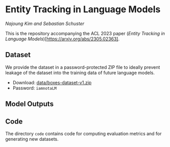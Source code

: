 # Entity Tracking in Language Models
_Najoung Kim and Sebastian Schuster_

This is the repository accompanying the ACL 2023 paper (_Entity Tracking in Language Models_)[https://arxiv.org/abs/2305.02363]. 


## Dataset

We provide the dataset in a password-protected ZIP file to ideally prevent leakage of the dataset into the training data of future language models.

* Download: [data/boxes-dataset-v1.zip](data/boxes-dataset-v1.zip)
* Password: `iamnotaLM`

## Model Outputs

## Code

The directory `code` contains code for computing evaluation metrics and for generating new datasets.